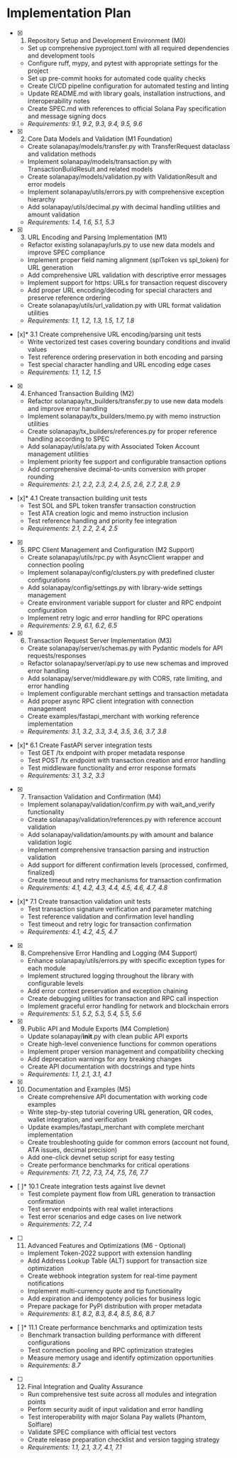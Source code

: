 # Implementation Plan

- [x] 1. Repository Setup and Development Environment (M0)
  - Set up comprehensive pyproject.toml with all required dependencies and development tools
  - Configure ruff, mypy, and pytest with appropriate settings for the project
  - Set up pre-commit hooks for automated code quality checks
  - Create CI/CD pipeline configuration for automated testing and linting
  - Update README.md with library goals, installation instructions, and interoperability notes
  - Create SPEC.md with references to official Solana Pay specification and message signing docs
  - _Requirements: 9.1, 9.2, 9.3, 9.4, 9.5, 9.6_

- [x] 2. Core Data Models and Validation (M1 Foundation)
  - Create solanapay/models/transfer.py with TransferRequest dataclass and validation methods
  - Implement solanapay/models/transaction.py with TransactionBuildResult and related models
  - Create solanapay/models/validation.py with ValidationResult and error models
  - Implement solanapay/utils/errors.py with comprehensive exception hierarchy
  - Add solanapay/utils/decimal.py with decimal handling utilities and amount validation
  - _Requirements: 1.4, 1.6, 5.1, 5.3_

- [x] 3. URL Encoding and Parsing Implementation (M1)
  - Refactor existing solanapay/urls.py to use new data models and improve SPEC compliance
  - Implement proper field naming alignment (splToken vs spl_token) for URL generation
  - Add comprehensive URL validation with descriptive error messages
  - Implement support for https: URLs for transaction request discovery
  - Add proper URL encoding/decoding for special characters and preserve reference ordering
  - Create solanapay/utils/url_validation.py with URL format validation utilities
  - _Requirements: 1.1, 1.2, 1.3, 1.5, 1.7, 1.8_

- [x]* 3.1 Create comprehensive URL encoding/parsing unit tests
  - Write vectorized test cases covering boundary conditions and invalid values
  - Test reference ordering preservation in both encoding and parsing
  - Test special character handling and URL encoding edge cases
  - _Requirements: 1.1, 1.2, 1.5_

- [x] 4. Enhanced Transaction Building (M2)
  - Refactor solanapay/tx_builders/transfer.py to use new data models and improve error handling
  - Implement solanapay/tx_builders/memo.py with memo instruction utilities
  - Create solanapay/tx_builders/references.py for proper reference handling according to SPEC
  - Add solanapay/utils/ata.py with Associated Token Account management utilities
  - Implement priority fee support and configurable transaction options
  - Add comprehensive decimal-to-units conversion with proper rounding
  - _Requirements: 2.1, 2.2, 2.3, 2.4, 2.5, 2.6, 2.7, 2.8, 2.9_

- [x]* 4.1 Create transaction building unit tests
  - Test SOL and SPL token transfer transaction construction
  - Test ATA creation logic and memo instruction inclusion
  - Test reference handling and priority fee integration
  - _Requirements: 2.1, 2.2, 2.4, 2.5_

- [x] 5. RPC Client Management and Configuration (M2 Support)
  - Create solanapay/utils/rpc.py with AsyncClient wrapper and connection pooling
  - Implement solanapay/config/clusters.py with predefined cluster configurations
  - Add solanapay/config/settings.py with library-wide settings management
  - Create environment variable support for cluster and RPC endpoint configuration
  - Implement retry logic and error handling for RPC operations
  - _Requirements: 2.9, 6.1, 6.2, 6.5_

- [x] 6. Transaction Request Server Implementation (M3)
  - Create solanapay/server/schemas.py with Pydantic models for API requests/responses
  - Refactor solanapay/server/api.py to use new schemas and improved error handling
  - Add solanapay/server/middleware.py with CORS, rate limiting, and error handling
  - Implement configurable merchant settings and transaction metadata
  - Add proper async RPC client integration with connection management
  - Create examples/fastapi_merchant with working reference implementation
  - _Requirements: 3.1, 3.2, 3.3, 3.4, 3.5, 3.6, 3.7, 3.8_

- [x]* 6.1 Create FastAPI server integration tests
  - Test GET /tx endpoint with proper metadata response
  - Test POST /tx endpoint with transaction creation and error handling
  - Test middleware functionality and error response formats
  - _Requirements: 3.1, 3.2, 3.3_

- [x] 7. Transaction Validation and Confirmation (M4)
  - Implement solanapay/validation/confirm.py with wait_and_verify functionality
  - Create solanapay/validation/references.py with reference account validation
  - Add solanapay/validation/amounts.py with amount and balance validation logic
  - Implement comprehensive transaction parsing and instruction validation
  - Add support for different confirmation levels (processed, confirmed, finalized)
  - Create timeout and retry mechanisms for transaction confirmation
  - _Requirements: 4.1, 4.2, 4.3, 4.4, 4.5, 4.6, 4.7, 4.8_

- [x]* 7.1 Create transaction validation unit tests
  - Test transaction signature verification and parameter matching
  - Test reference validation and confirmation level handling
  - Test timeout and retry logic for transaction confirmation
  - _Requirements: 4.1, 4.2, 4.5, 4.7_

- [x] 8. Comprehensive Error Handling and Logging (M4 Support)
  - Enhance solanapay/utils/errors.py with specific exception types for each module
  - Implement structured logging throughout the library with configurable levels
  - Add error context preservation and exception chaining
  - Create debugging utilities for transaction and RPC call inspection
  - Implement graceful error handling for network and blockchain errors
  - _Requirements: 5.1, 5.2, 5.3, 5.4, 5.5, 5.6_

- [x] 9. Public API and Module Exports (M4 Completion)
  - Update solanapay/__init__.py with clean public API exports
  - Create high-level convenience functions for common operations
  - Implement proper version management and compatibility checking
  - Add deprecation warnings for any breaking changes
  - Create API documentation with docstrings and type hints
  - _Requirements: 1.1, 2.1, 3.1, 4.1_

- [x] 10. Documentation and Examples (M5)
  - Create comprehensive API documentation with working code examples
  - Write step-by-step tutorial covering URL generation, QR codes, wallet integration, and verification
  - Update examples/fastapi_merchant with complete merchant implementation
  - Create troubleshooting guide for common errors (account not found, ATA issues, decimal precision)
  - Add one-click devnet setup script for easy testing
  - Create performance benchmarks for critical operations
  - _Requirements: 7.1, 7.2, 7.3, 7.4, 7.5, 7.6, 7.7_

- [ ]* 10.1 Create integration tests against live devnet
  - Test complete payment flow from URL generation to transaction confirmation
  - Test server endpoints with real wallet interactions
  - Test error scenarios and edge cases on live network
  - _Requirements: 7.2, 7.4_

- [ ] 11. Advanced Features and Optimizations (M6 - Optional)
  - Implement Token-2022 support with extension handling
  - Add Address Lookup Table (ALT) support for transaction size optimization
  - Create webhook integration system for real-time payment notifications
  - Implement multi-currency quote and tip functionality
  - Add expiration and idempotency policies for business logic
  - Prepare package for PyPI distribution with proper metadata
  - _Requirements: 8.1, 8.2, 8.3, 8.4, 8.5, 8.6, 8.7_

- [ ]* 11.1 Create performance benchmarks and optimization tests
  - Benchmark transaction building performance with different configurations
  - Test connection pooling and RPC optimization strategies
  - Measure memory usage and identify optimization opportunities
  - _Requirements: 8.7_

- [ ] 12. Final Integration and Quality Assurance
  - Run comprehensive test suite across all modules and integration points
  - Perform security audit of input validation and error handling
  - Test interoperability with major Solana Pay wallets (Phantom, Solflare)
  - Validate SPEC compliance with official test vectors
  - Create release preparation checklist and version tagging strategy
  - _Requirements: 1.1, 2.1, 3.7, 4.1, 7.1_